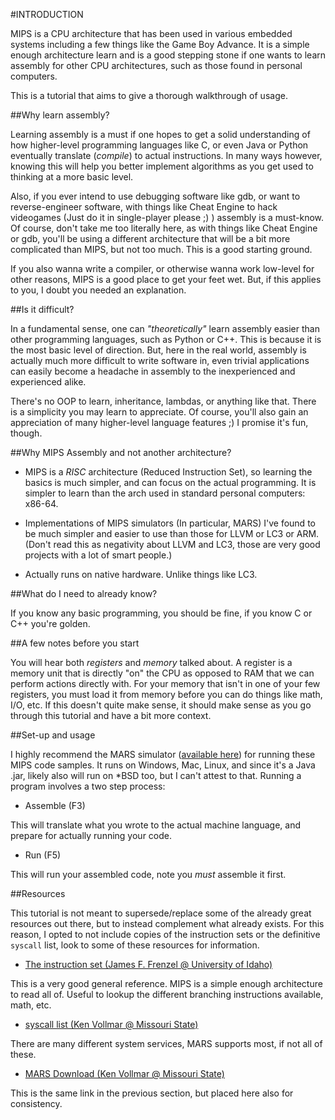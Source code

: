 #INTRODUCTION

MIPS is a CPU architecture that has been used in various embedded systems
including a few things like the Game Boy Advance. It is a simple enough 
architecture learn and is a good stepping stone if one wants to learn assembly
for other CPU architectures, such as those found in personal computers.

This is a tutorial that aims to give a thorough walkthrough of usage.

##Why learn assembly?

Learning assembly is a must if one hopes to get a solid understanding of how
higher-level programming languages like C, or even Java or Python eventually
translate (*compile*) to actual instructions. In many ways however, knowing
this will help you better implement algorithms as you get used to thinking at
a more basic level.

Also, if you ever intend to use debugging software like gdb, or want to
reverse-engineer software, with things like Cheat Engine to hack videogames
(Just do it in single-player please ;) ) assembly is a must-know. Of course,
don't take me too literally here, as with things like Cheat Engine or gdb,
you'll be using a different architecture that will be a bit more complicated
than MIPS, but not too much. This is a good starting ground.

If you also wanna write a compiler, or otherwise wanna work
low-level for other reasons, MIPS is a good place to get your feet wet. But,
if this applies to you, I doubt you needed an explanation.

##Is it difficult?

In a fundamental sense, one can *"theoretically"* learn assembly easier
than other programming languages, such as Python or C++. This is because it
is the most basic level of direction. But, here in the real world, assembly is
actually much more difficult to write software in, even trivial applications
can easily become a headache in assembly to the inexperienced and experienced
alike.

There's no OOP to learn, inheritance, lambdas, or anything like that. There is
a simplicity you may learn to appreciate. Of course, you'll also gain an
appreciation of many higher-level language features ;) I promise it's fun,
though.

##Why MIPS Assembly and not another architecture?

* MIPS is a *RISC* architecture (Reduced Instruction Set), so learning the
basics is much simpler, and can focus on the actual programming. It is simpler
to learn than the arch used in standard personal computers: x86-64.

* Implementations of MIPS simulators (In particular, MARS) I've found to be
much simpler and easier to use than those for LLVM or LC3 or ARM. (Don't read
this as negativity about LLVM and LC3, those are very good projects with a lot
of smart people.)

* Actually runs on native hardware. Unlike things like LC3.

##What do I need to already know?

If you know any basic programming, you should be fine, if you know C or C++
you're golden. 

##A few notes before you start 

You will hear both *registers* and *memory* talked about. A register is a
memory unit that is directly "on" the CPU as opposed to RAM that we can perform
actions directly with. For your memory that isn't in one of your few registers,
you must load it from memory before you can do things like math, I/O, etc. If
this doesn't quite make sense, it should make sense as you go through this
tutorial and have a bit more context.

##Set-up and usage

I highly recommend the MARS simulator 
([available here](http://courses.missouristate.edu/KenVollmar/mars/download.htm))
for running these MIPS code samples. It runs on Windows, Mac, Linux, and since
it's a Java .jar, likely also will run on *BSD too, but I can't attest to that.
Running a program involves a two step process:

* Assemble (F3)

This will translate what you wrote to the actual machine language, and prepare
for actually running your code.

* Run (F5)

This will run your assembled code, note you *must* assemble it first.

##Resources

This tutorial is not meant to supersede/replace some of the already great
resources out there, but to instead complement what already exists. For this
reason, I opted to not include copies of the instruction sets or the definitive
``syscall`` list, look to some of these resources for information.

* [The instruction set (James F. Frenzel @ University of Idaho)](http://www.mrc.uidaho.edu/mrc/people/jff/digital/MIPSir.html)

This is a very good general reference. MIPS is a simple enough architecture
to read all of. Useful to lookup the different branching
instructions available, math, etc.

* [syscall list (Ken Vollmar @ Missouri State)](http://courses.missouristate.edu/KenVollmar/mars/Help/SyscallHelp.html)

There are many different system services, MARS supports most, if not all of
these. 

* [MARS Download (Ken Vollmar @ Missouri State)](http://courses.missouristate.edu/KenVollmar/mars/download.htm)

This is the same link in the previous section, but placed here also for
consistency.
